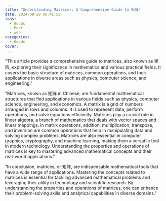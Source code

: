 ```yaml
---
title: "Understanding Matrices: A Comprehensive Guide to 矩阵"
date: 2024-08-28 06:41:55
tags:
  - Goods
  - Post
  - web
categories:
  - Goods
cover: 
---
```


"This article provides a comprehensive guide to matrices, also known as 矩阵, exploring their significance in mathematics and various practical fields. It covers the basic structure of matrices, common operations, and their applications in diverse areas such as physics, computer science, and engineering."

"Matrices, known as 矩阵 in Chinese, are fundamental mathematical structures that find applications in various fields such as physics, computer science, engineering, and economics. A matrix is a grid of numbers arranged in rows and columns. It is used to represent data, perform operations, and solve equations efficiently. Matrices play a crucial role in linear algebra, a branch of mathematics that deals with vector spaces and linear mappings. In matrix operations, addition, multiplication, transpose, and inversion are common operations that help in manipulating data and solving complex problems. Matrices are also essential in computer graphics, cryptography, and machine learning, making them a versatile tool in modern technology. Understanding the properties and operations of matrices is key to mastering advanced mathematical concepts and their real-world applications."

"In conclusion, matrices, or 矩阵, are indispensable mathematical tools that have a wide range of applications. Mastering the concepts related to matrices is essential for tackling advanced mathematical problems and leveraging their utility in technology and scientific research. By understanding the properties and operations of matrices, one can enhance their problem-solving skills and analytical capabilities in diverse domains."
